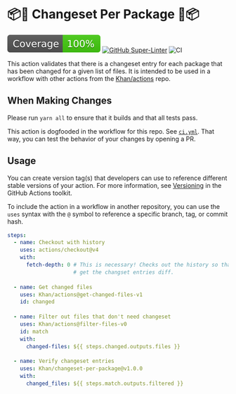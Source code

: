 # 📦🦋 Changeset Per Package 🦋📦

![Test Coverage](badges/coverage.svg)
[![GitHub Super-Linter](https://github.com/actions/typescript-action/actions/workflows/linter.yml/badge.svg)](https://github.com/super-linter/super-linter)
![CI](https://github.com/actions/typescript-action/actions/workflows/ci.yml/badge.svg)

This action validates that there is a changeset entry for each package that has
been changed for a given list of files. It is intended to be used in a workflow
with other actions from the [Khan/actions](https://github.com/Khan/actions)
repo.

## When Making Changes

Please run `yarn all` to ensure that it builds and that all tests pass.

This action is dogfooded in the workflow for this repo. See
[`ci.yml`](./.github/workflows/ci.yml). That way, you can test the behavior of
your changes by opening a PR.

## Usage

You can create version tag(s) that developers can use to reference different
stable versions of your action. For more information, see
[Versioning](https://github.com/actions/toolkit/blob/master/docs/action-versioning.md)
in the GitHub Actions toolkit.

To include the action in a workflow in another repository, you can use the
`uses` syntax with the `@` symbol to reference a specific branch, tag, or commit
hash.

```yaml
steps:
  - name: Checkout with history
    uses: actions/checkout@v4
    with:
      fetch-depth: 0 # This is necessary! Checks out the history so that we can
                     # get the changset entries diff.

  - name: Get changed files
    uses: Khan/actions@get-changed-files-v1
    id: changed

  - name: Filter out files that don't need changeset
    uses: Khan/actions@filter-files-v0
    id: match
    with:
      changed-files: ${{ steps.changed.outputs.files }}

  - name: Verify changeset entries
    uses: Khan/changeset-per-package@v1.0.0
    with:
      changed_files: ${{ steps.match.outputs.filtered }}
```
